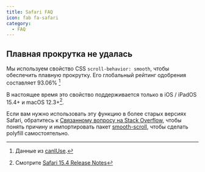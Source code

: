 ```yaml
---
title: Safari FAQ
icon: fab fa-safari
category:
  - FAQ
---
```


## Плавная прокрутка не удалась

Мы используем свойство CSS `scroll-behavior: smooth`, чтобы обеспечить плавную прокрутку. Его глобальный рейтинг одобрения составляет 93.06% [^scroll-behavior-percent]

[^scroll-behavior-percent]: Данные из [canIUse](https://caniuse.com/?search=scroll-behavior).

В настоящее время это свойство поддерживается только в iOS / iPadOS 15.4+ и macOS 12.3+[^scroll-behavior-support].

[^scroll-behavior-support]: Смотрите [Safari 15.4 Release Notes](https://developer.apple.com/documentation/safari-release-notes/safari-15_4-release-notes#New-Features)

Если вам нужно использовать эту функцию в более старых версиях Safari, обратитесь к [Связанному вопросу на Stack Overflow](https://stackoverflow.com/questions/56011205/is-there-a-safari-equivalent-for-scroll-behavior-smooth), чтобы понять причину и импортировать пакет [smooth-scroll](https://github.com/iamdustan/smoothscroll), чтобы сделать polyfill самостоятельно.
